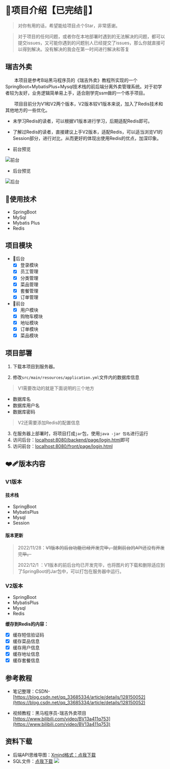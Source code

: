 # 🔱项目介绍【已完结🎉】
> 对你有用的话，希望能给项目点个Star，非常感谢。

> 对于项目的任何问题，或者你在本地部署时遇到的无法解决的问题，都可以提交issues，又可能你遇到的问题别人已经提交了issues，那么你就直接可以得到解决。没有解决的我会在第一时间进行解决和答复

## 瑞吉外卖

&emsp;&emsp;本项目是参考B站黑马程序员的《瑞吉外卖》教程所实现的一个SpringBoot+MybatisPlus+Mysql技术栈的前后端分离外卖管理系统。对于初学者较为友好，业务逻辑简单易上手，适合刚学完ssm做的一个练手项目。

&emsp;&emsp;项目目前分为V1和V2两个版本，V2版本较V1版本来说，加入了Redis技术和其他地方的一些优化。

- 未学习Redis的读者，可以根据V1版本进行学习，后期适配Redis即可。
- 了解过Redis的读者，直接建议上手V2版本，适配Redis，可以适当浏览V1的Session部分，进行对比，从而更好的体现出使用Redis的优点，加深印象。

- 前台预览

![前台](https://github.com/codermast/Takeout-food/blob/master/resource/%E6%88%AA%E5%B1%8F2022-12-01%2019.32.09.png?raw=true)
- 后台预览

![后台](https://github.com/codermast/Takeout-food/blob/master/resource/%E6%88%AA%E5%B1%8F2022-12-01%2019.37.24.png?raw=true)
## 🔷使用技术
- SpringBoot
- MySql
- Mybatis Plus
- Redis

## 项目模块
- 🔺后台
  - [x] 登录模块
  - [x] 员工管理
  - [x] 分类管理
  - [x] 菜品管理
  - [x] 套餐管理
  - [x] 订单管理
- 🔻前台
  - [x] 用户模块
  - [x] 购物车模块
  - [x] 地址模块
  - [x] 订单模块
  - [x] 菜品模块

## 项目部署

1. 下载本项目到服务器。

2. 修改`src/main/resources/application.yml`文件内的数据库信息
> V1需要改动的就是下面说明的三个地方
  - 数据库名
  - 数据库用户名
  - 数据库密码
> V2还需要添加Redis的配置信息
3. 在服务器上部署时，将项目打成`jar`包，使用`java -jar 包名`进行运行
4. 访问后台：[localhost:8080/backend/page/login.html](http://localhost:8080/backend/page/login.html)即可
5. 访问前台：[localhost:8080/front/page/login.html](http://localhost:8080/front/page/login.html)
## ❤️‍🩹版本内容
### V1版本

#### 技术栈
- SpringBoot
- MybatisPlus
- Mysql
- Session
#### 版本更新
> 2022/11/28：~~V1版本的后台功能已经开发完毕，就剩前台的API还没有开发完毕。~~
>
> 2022/12/1 ：V1版本的前后台均已开发完毕，也将图片的下载和删除适应到了SpringBoot的Jar包中，可以打包在服务器中运行。
### V2版本
- SpringBoot
- MybatisPlus
- Mysql
- Redis

**缓存到Redis的内容：**
- [x] 缓存短信验证码
- [x] 缓存菜品信息
- [x] 缓存用户信息
- [x] 缓存地址信息
- [x] 缓存套餐信息
## 参考教程

- 笔记整理：CSDN-[https://blog.csdn.net/qq_33685334/article/details/128150052](https://blog.csdn.net/qq_33685334/article/details/128150052)

- 视频教程：黑马程序员-瑞吉外卖项目[https://www.bilibili.com/video/BV13a411q753](https://www.bilibili.com/video/BV13a411q753)


## 资料下载

- 后端API思维导图：[Xmind格式：点我下载](https://github.com/codermast/Takeout-food/blob/master/resource/%E7%91%9E%E5%90%89%E5%A4%96%E5%8D%96API%E5%89%96%E6%9E%90.xmind)
- SQL文件：[点我下载](https://github.com/codermast/Takeout-food/blob/master/resource/db_reggie.sql)
  ![](https://github.com/codermast/Takeout-food/blob/master/resource/瑞吉外卖API剖析.png)
